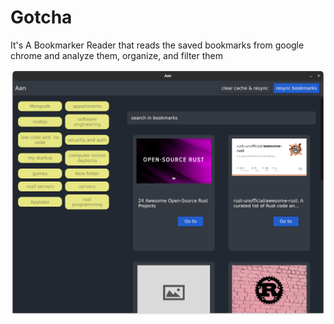 # Gotcha

It's A Bookmarker Reader that reads the saved bookmarks from google chrome and analyze them, organize, and filter them

![screen shot](/screenshot.png)